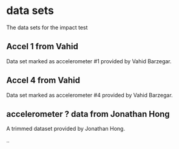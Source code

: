 # data sets
The data sets for the impact test

## Accel 1 from Vahid
Data set marked as accelerometer #1 provided by Vahid Barzegar.

## Accel 4 from Vahid
Data set marked as accelerometer #4 provided by Vahid Barzegar.

## accelerometer ? data from Jonathan Hong
A trimmed dataset provided by Jonathan Hong.


..

















